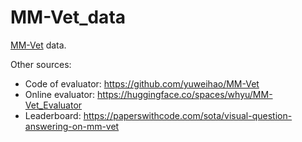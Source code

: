 # MM-Vet_data

[MM-Vet](https://arxiv.org/abs/2308.02490) data.

Other sources:

* Code of evaluator: https://github.com/yuweihao/MM-Vet
* Online evaluator: https://huggingface.co/spaces/whyu/MM-Vet_Evaluator
* Leaderboard: https://paperswithcode.com/sota/visual-question-answering-on-mm-vet